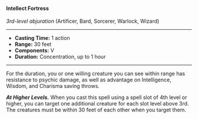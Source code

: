 #### Intellect Fortress
*3rd-level abjuration* (Artificer, Bard, Sorcerer, Warlock, Wizard)
___
- **Casting Time:** 1 action
- **Range:** 30 feet
- **Components:** V
- **Duration:** Concentration, up to 1 hour
---
For the duration, you or one willing creature you can see within range has resistance to psychic damage, as well as advantage on Intelligence, Wisdom, and Charisma saving throws.

***At Higher Levels.*** When you cast this spell using a spell slot of 4th level or higher, you can target one additional creature for each slot level above 3rd. The creatures must be within 30 feet of each other when you target them.